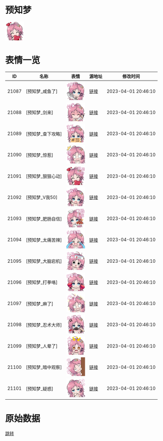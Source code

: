 # 预知梦

<img src="./cover.png" height="60" alt="cover" />

# 表情一览

|ID|名称|表情|源地址|修改时间|
|----|----|----|----|----|
|21087|[预知梦_咸鱼了]|<img src="./pic/021087_%5B预知梦_咸鱼了%5D.png" height="60" alt="咸鱼了"/>|[链接](https://i0.hdslb.com/bfs/garb/83f1f78b955ea47667638ab6ded5320a2f003a72.png)|2023-04-01 20:46:10|
|21088|[预知梦_剑来]|<img src="./pic/021088_%5B预知梦_剑来%5D.png" height="60" alt="剑来"/>|[链接](https://i0.hdslb.com/bfs/garb/97049cdec450115bbf69f96ae51756310566975b.png)|2023-04-01 20:46:10|
|21089|[预知梦_查下攻略]|<img src="./pic/021089_%5B预知梦_查下攻略%5D.png" height="60" alt="查下攻略"/>|[链接](https://i0.hdslb.com/bfs/garb/c89232ba3be47e9fe6ef453d107a4d6b0ee405ca.png)|2023-04-01 20:46:10|
|21090|[预知梦_惊惹]|<img src="./pic/021090_%5B预知梦_惊惹%5D.png" height="60" alt="惊惹"/>|[链接](https://i0.hdslb.com/bfs/garb/29f7df10d87e5c728a4adad09cb0554f0e79c2f5.png)|2023-04-01 20:46:10|
|21091|[预知梦_狠狠心动]|<img src="./pic/021091_%5B预知梦_狠狠心动%5D.png" height="60" alt="狠狠心动"/>|[链接](https://i0.hdslb.com/bfs/garb/8b3a623343577580788919d9515612cb93dab74c.png)|2023-04-01 20:46:10|
|21092|[预知梦_V我50]|<img src="./pic/021092_%5B预知梦_V我50%5D.png" height="60" alt="V我50"/>|[链接](https://i0.hdslb.com/bfs/garb/2c38fdb037a35c203e216f8d16c574ace51ef33b.png)|2023-04-01 20:46:10|
|21093|[预知梦_肥肠自信]|<img src="./pic/021093_%5B预知梦_肥肠自信%5D.png" height="60" alt="肥肠自信"/>|[链接](https://i0.hdslb.com/bfs/garb/ba3cc19365128788ffd79fd44ce9318039be7cab.png)|2023-04-01 20:46:10|
|21094|[预知梦_太痛苦辣]|<img src="./pic/021094_%5B预知梦_太痛苦辣%5D.png" height="60" alt="太痛苦辣"/>|[链接](https://i0.hdslb.com/bfs/garb/2202ae64ba9f523f338b62d6608d6f4881de808d.png)|2023-04-01 20:46:10|
|21095|[预知梦_大脑宕机]|<img src="./pic/021095_%5B预知梦_大脑宕机%5D.png" height="60" alt="大脑宕机"/>|[链接](https://i0.hdslb.com/bfs/garb/d2a57a94bc075627f1960e9f8dbb804a2d4331b4.png)|2023-04-01 20:46:10|
|21096|[预知梦_打拳咯]|<img src="./pic/021096_%5B预知梦_打拳咯%5D.png" height="60" alt="打拳咯"/>|[链接](https://i0.hdslb.com/bfs/garb/5fa8d58b2e0d990cdc445eef31920f686ae7d424.png)|2023-04-01 20:46:10|
|21097|[预知梦_麻了]|<img src="./pic/021097_%5B预知梦_麻了%5D.png" height="60" alt="麻了"/>|[链接](https://i0.hdslb.com/bfs/garb/7c82580e5870222e2ab787afcf97dc2cafbf0dd6.png)|2023-04-01 20:46:10|
|21098|[预知梦_忍术大师]|<img src="./pic/021098_%5B预知梦_忍术大师%5D.png" height="60" alt="忍术大师"/>|[链接](https://i0.hdslb.com/bfs/garb/544df214407fd3c7f16a0231807d9765b6a6aeaa.png)|2023-04-01 20:46:10|
|21099|[预知梦_人晕了]|<img src="./pic/021099_%5B预知梦_人晕了%5D.png" height="60" alt="人晕了"/>|[链接](https://i0.hdslb.com/bfs/garb/a2569d3626e2ddf99fcefd853f157e87a03b1a9a.png)|2023-04-01 20:46:10|
|21100|[预知梦_暗中观察]|<img src="./pic/021100_%5B预知梦_暗中观察%5D.png" height="60" alt="暗中观察"/>|[链接](https://i0.hdslb.com/bfs/garb/0dab845f04862a6e96e60464b7cf1f330040678b.png)|2023-04-01 20:46:10|
|21101|[预知梦_疑惑]|<img src="./pic/021101_%5B预知梦_疑惑%5D.png" height="60" alt="疑惑"/>|[链接](https://i0.hdslb.com/bfs/garb/bc426af9b9319d2e37a77050151e33910f2a5a7b.png)|2023-04-01 20:46:10|

# 原始数据

[跳转](./raw.json)

